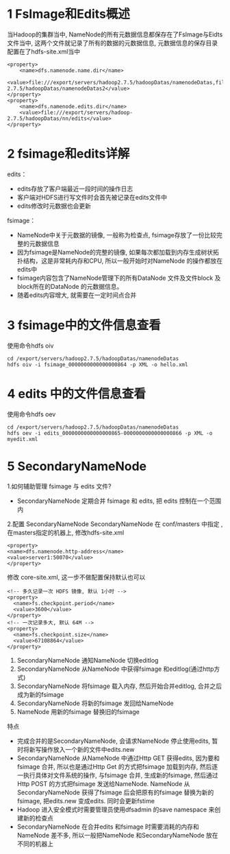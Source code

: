# 1 FsImage和Edits概述
当Hadoop的集群当中, NameNode的所有元数据信息都保存在了FsImage与Eidts文件当中, 这两个文件就记录了所有的数据的元数据信息, 元数据信息的保存目录配置在了hdfs-site.xml当中
```
<property>
    <name>dfs.namenode.name.dir</name>
    <value>file:///export/servers/hadoop2.7.5/hadoopDatas/namenodeDatas,file:///export/servers/hadoop-2.7.5/hadoopDatas/namenodeDatas2</value>
</property>
<property>
    <name>dfs.namenode.edits.dir</name>
    <value>file:///export/servers/hadoop- 2.7.5/hadoopDatas/nn/edits</value>
</property>
```

# 2 fsimage和edits详解
edits：
- edits存放了客户端最近一段时间的操作日志
- 客户端对HDFS进行写文件时会首先被记录在edits文件中
- edits修改时元数据也会更新

fsimage：
- NameNode中关于元数据的镜像, 一般称为检查点, fsimage存放了一份比较完整的元数据信息
- 因为fsimage是NameNode的完整的镜像, 如果每次都加载到内存生成树状拓扑结构，这是非常耗内存和CPU, 所以一般开始时对NameNode 的操作都放在edits中
- fsimage内容包含了NameNode管理下的所有DataNode 文件及文件block 及block所在的DataNode 的元数据信息。
- 随着edits内容增大, 就需要在一定时间点合并

# 3 fsimage中的文件信息查看
使用命令hdfs oiv
``` 
cd /export/servers/hadoop2.7.5/hadoopDatas/namenodeDatas
hdfs oiv -i fsimage_0000000000000000864 -p XML -o hello.xml
```

# 4 edits 中的文件信息查看
使用命令hdfs oev
``` 
cd /export/servers/hadoop2.7.5/hadoopDatas/namenodeDatas
hdfs oev -i edits_0000000000000000865-0000000000000000866 -p XML -o myedit.xml
```

# 5 SecondaryNameNode
1.如何辅助管理 fsimage 与 edits 文件?
- SecondaryNameNode 定期合并 fsimage 和 edits, 把 edits 控制在一个范围内

2.配置 SecondaryNameNode
SecondaryNameNode 在 conf/masters 中指定 ,在masters指定的机器上, 修改hdfs-site.xml
``` 
<property>
<name>dfs.namenode.http-address</name>
<value>server1:50070</value>
</property>
```

修改	core-site.xml, 这一步不做配置保持默认也可以
``` 
<!-- 多久记录一次 HDFS 镜像, 默认 1小时 -->
<property>
  <name>fs.checkpoint.period</name>
  <value>3600</value>
</property>
<!-- 一次记录多大, 默认 64M -->
<property>
  <name>fs.checkpoint.size</name>
  <value>67108864</value>
</property>
```

1. SecondaryNameNode 通知NameNode 切换editlog
2. SecondaryNameNode 从NameNode 中获得fsimage 和editlog(通过http方式)
3. SecondaryNameNode 将fsimage 载入内存, 然后开始合并editlog, 合并之后成为新的fsimage
4. SecondaryNameNode 将新的fsimage 发回给NameNode
5. NameNode 用新的fsimage 替换旧的fsimage

特点
- 完成合并的是SecondaryNameNode, 会请求NameNode 停止使用edits, 暂时将新写操作放入一个新的文件中edits.new
- SecondaryNameNode 从NameNode 中通过Http GET 获得edits, 因为要和fsimage 合并, 所以也是通过Http Get 的方式把fsimage 加载到内存, 然后逐一执行具体对文件系统的操作, 与fsimage 合并, 生成新的fsimage, 然后通过Http POST 的方式把fsimage 发送给NameNode. NameNode 从SecondaryNameNode 获得了fsimage 后会把原有的fsimage 替换为新的fsimage, 把edits.new 变成edits. 同时会更新fstime
- Hadoop 进入安全模式时需要管理员使用dfsadmin 的save namespace 来创建新的检查点
- SecondaryNameNode 在合并edits 和fsimage 时需要消耗的内存和NameNode 差不多, 所以一般把NameNode 和SecondaryNameNode 放在不同的机器上